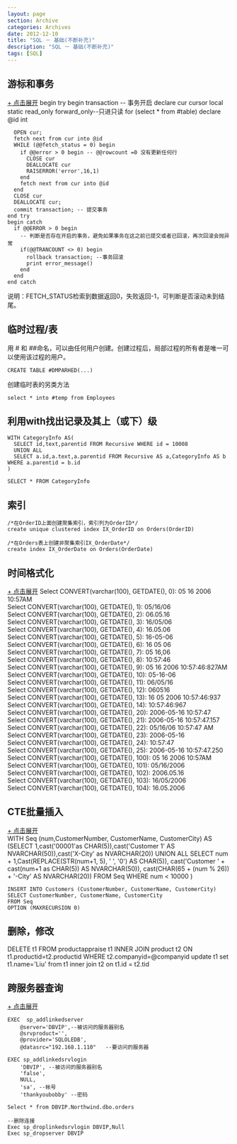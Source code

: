 ```yaml
---
layout: page
section: Archive
categories: Archives
date: 2012-12-10
title: "SQL － 基础(不断补充)"
description: "SQL － 基础(不断补充)"
tags: [SQL]
---
```


游标和事务  
----------

<a href="#" onclick="javascript:toggle(this);" class="linkcodetoggle">+ 点击展开</a>
    begin try
      begin transaction -- 事务开启 
      declare cur cursor 
      local static read_only forward_only--只进只读
      for (select * from #table)
      declare @id int

      OPEN cur;
      fetch next from cur into @id
      WHILE (@@fetch_status = 0) begin
        if @@error > 0 begin -- @@rowcount =0 没有更新任何行
          CLOSE cur
          DEALLOCATE cur
          RAISERROR('error',16,1)
        end
        fetch next from cur into @id
      end
      CLOSE cur
      DEALLOCATE cur;
      commit transaction; -- 提交事务  
    end try
    begin catch
      if @@ERROR > 0 begin
        -- 判断是否存在开启的事务，避免如果事务在这之前已提交或者已回滚，再次回滚会抛异常
        if(@@TRANCOUNT <> 0) begin
          rollback transaction; --事务回滚
          print error_message()
        end
      end
    end catch

说明：FETCH_STATUS检索到数据返回0，失败返回-1，可判断是否滚动未到结尾。

临时过程/表  
----------

用 \# 和 \#\#命名，可以由任何用户创建。创建过程后，局部过程的所有者是唯一可以使用该过程的用户。

    CREATE TABLE #DMPARHED(...)


创建临时表的另类方法

    select * into #temp from Employees

利用with找出记录及其上（或下）级
------------------------------

    WITH CategoryInfo AS(
      SELECT id,text,parentid FROM Recursive WHERE id = 10008
      UNION ALL
      SELECT a.id,a.text,a.parentid FROM Recursive AS a,CategoryInfo AS b WHERE a.parentid = b.id
    )

    SELECT * FROM CategoryInfo

索引
----------

    /*在OrderID上面创建聚集索引，索引列为OrderID*/  
    create unique clustered index IX_OrderID on Orders(OrderID)  

    /*在Orders表上创建非聚集索引IX_OrderDate*/  
    create index IX_OrderDate on Orders(OrderDate)

时间格式化
----------

<a href="#" onclick="javascript:toggle(this);" class="linkcodetoggle">+ 点击展开</a>
    Select CONVERT(varchar(100), GETDATE(), 0): 05 16 2006 10:57AM  
    Select CONVERT(varchar(100), GETDATE(), 1): 05/16/06  
    Select CONVERT(varchar(100), GETDATE(), 2): 06.05.16  
    Select CONVERT(varchar(100), GETDATE(), 3): 16/05/06  
    Select CONVERT(varchar(100), GETDATE(), 4): 16.05.06  
    Select CONVERT(varchar(100), GETDATE(), 5): 16-05-06  
    Select CONVERT(varchar(100), GETDATE(), 6): 16 05 06  
    Select CONVERT(varchar(100), GETDATE(), 7): 05 16,06  
    Select CONVERT(varchar(100), GETDATE(), 8): 10:57:46  
    Select CONVERT(varchar(100), GETDATE(), 9): 05 16 2006 10:57:46:827AM  
    Select CONVERT(varchar(100), GETDATE(), 10): 05-16-06  
    Select CONVERT(varchar(100), GETDATE(), 11): 06/05/16  
    Select CONVERT(varchar(100), GETDATE(), 12): 060516  
    Select CONVERT(varchar(100), GETDATE(), 13): 16 05 2006 10:57:46:937  
    Select CONVERT(varchar(100), GETDATE(), 14): 10:57:46:967  
    Select CONVERT(varchar(100), GETDATE(), 20): 2006-05-16 10:57:47  
    Select CONVERT(varchar(100), GETDATE(), 21): 2006-05-16 10:57:47.157  
    Select CONVERT(varchar(100), GETDATE(), 22): 05/16/06 10:57:47 AM  
    Select CONVERT(varchar(100), GETDATE(), 23): 2006-05-16  
    Select CONVERT(varchar(100), GETDATE(), 24): 10:57:47  
    Select CONVERT(varchar(100), GETDATE(), 25): 2006-05-16 10:57:47.250  
    Select CONVERT(varchar(100), GETDATE(), 100): 05 16 2006 10:57AM  
    Select CONVERT(varchar(100), GETDATE(), 101): 05/16/2006  
    Select CONVERT(varchar(100), GETDATE(), 102): 2006.05.16  
    Select CONVERT(varchar(100), GETDATE(), 103): 16/05/2006  
    Select CONVERT(varchar(100), GETDATE(), 104): 16.05.2006

CTE批量插入
--------------------

<a href="#" onclick="javascript:toggle(this);" class="linkcodetoggle">+ 点击展开</a>  
    WITH Seq (num,CustomerNumber, CustomerName, CustomerCity) AS
        (SELECT 1,cast('00001'as CHAR(5)),cast('Customer 1' AS NVARCHAR(50)),cast('X-City' as NVARCHAR(20))
        UNION ALL
        SELECT num + 1,Cast(REPLACE(STR(num+1, 5), ' ', '0') AS CHAR(5)),
        cast('Customer ' + cast(num+1 as CHAR(5)) AS NVARCHAR(50)),
        cast(CHAR(65 + (num % 26)) + '-City' AS NVARCHAR(20))
        FROM Seq
        WHERE num < 10000
    )

    INSERT INTO Customers (CustomerNumber, CustomerName, CustomerCity)
    SELECT CustomerNumber, CustomerName, CustomerCity
    FROM Seq
    OPTION (MAXRECURSION 0)

删除，修改
----------

<label/>
    DELETE t1 FROM productappraise t1 INNER JOIN  product t2 ON t1.productid=t2.productid WHERE t2.companyid=@companyid 
<label/>
    update t1 set t1.name='Liu' from t1 inner join t2 on t1.id = t2.tid

跨服务器查询
----------

<a href="#" onclick="javascript:toggle(this);" class="linkcodetoggle">+ 点击展开</a>
     
    EXEC  sp_addlinkedserver  
        @server='DBVIP',--被访问的服务器别名   
        @srvproduct='',   
        @provider='SQLOLEDB',  
        @datasrc="192.168.1.110"   --要访问的服务器  

    EXEC sp_addlinkedsrvlogin   
        'DBVIP', --被访问的服务器别名  
        'false',  
        NULL,  
        'sa', --帐号  
        'thankyoubobby' --密码  

    Select * from DBVIP.Northwind.dbo.orders  
    
    --删除连接
    Exec sp_droplinkedsrvlogin DBVIP,Null  
    Exec sp_dropserver DBVIP 